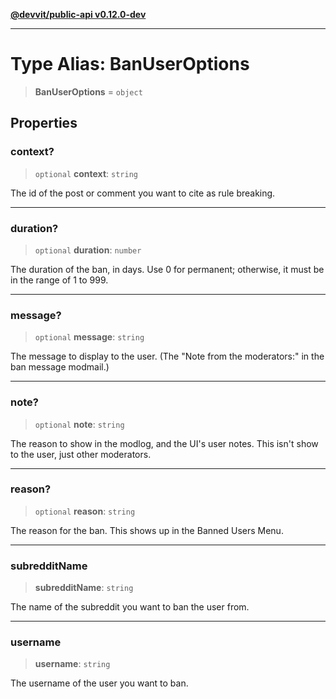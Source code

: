 [**@devvit/public-api v0.12.0-dev**](../../README.md)

---

# Type Alias: BanUserOptions

> **BanUserOptions** = `object`

## Properties

<a id="context"></a>

### context?

> `optional` **context**: `string`

The id of the post or comment you want to cite as rule breaking.

---

<a id="duration"></a>

### duration?

> `optional` **duration**: `number`

The duration of the ban, in days. Use 0 for permanent; otherwise, it must be in the range of 1 to 999.

---

<a id="message"></a>

### message?

> `optional` **message**: `string`

The message to display to the user. (The "Note from the moderators:" in the ban message modmail.)

---

<a id="note"></a>

### note?

> `optional` **note**: `string`

The reason to show in the modlog, and the UI's user notes. This isn't show to the user, just other moderators.

---

<a id="reason"></a>

### reason?

> `optional` **reason**: `string`

The reason for the ban. This shows up in the Banned Users Menu.

---

<a id="subredditname"></a>

### subredditName

> **subredditName**: `string`

The name of the subreddit you want to ban the user from.

---

<a id="username"></a>

### username

> **username**: `string`

The username of the user you want to ban.
